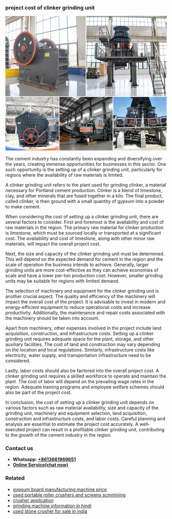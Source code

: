 <h3>project cost of clinker grinding unit</h3><img src='1702950339.jpg' alt=''><p>The cement industry has constantly been expanding and diversifying over the years, creating immense opportunities for businesses in this sector. One such opportunity is the setting up of a clinker grinding unit, particularly for regions where the availability of raw materials is limited.</p><p>A clinker grinding unit refers to the plant used for grinding clinker, a material necessary for Portland cement production. Clinker is a blend of limestone, clay, and other minerals that are fused together in a kiln. The final product, called clinker, is then ground with a small quantity of gypsum into a powder to make cement.</p><p>When considering the cost of setting up a clinker grinding unit, there are several factors to consider. First and foremost is the availability and cost of raw materials in the region. The primary raw material for clinker production is limestone, which must be sourced locally or transported at a significant cost. The availability and cost of limestone, along with other minor raw materials, will impact the overall project cost.</p><p>Next, the size and capacity of the clinker grinding unit must be determined. This will depend on the expected demand for cement in the region and the scale of operation the business intends to achieve. Generally, larger grinding units are more cost-effective as they can achieve economies of scale and have a lower per-ton production cost. However, smaller grinding units may be suitable for regions with limited demand.</p><p>The selection of machinery and equipment for the clinker grinding unit is another crucial aspect. The quality and efficiency of the machinery will impact the overall cost of the project. It is advisable to invest in modern and energy-efficient equipment to reduce operational costs and increase productivity. Additionally, the maintenance and repair costs associated with the machinery should be taken into account.</p><p>Apart from machinery, other expenses involved in the project include land acquisition, construction, and infrastructure costs. Setting up a clinker grinding unit requires adequate space for the plant, storage, and other auxiliary facilities. The cost of land and construction may vary depending on the location and local regulations. Similarly, infrastructure costs like electricity, water supply, and transportation infrastructure need to be considered.</p><p>Lastly, labor costs should also be factored into the overall project cost. A clinker grinding unit requires a skilled workforce to operate and maintain the plant. The cost of labor will depend on the prevailing wage rates in the region. Adequate training programs and employee welfare schemes should also be part of the project cost.</p><p>In conclusion, the cost of setting up a clinker grinding unit depends on various factors such as raw material availability, size and capacity of the grinding unit, machinery and equipment selection, land acquisition, construction and infrastructure costs, and labor costs. Careful planning and analysis are essential to estimate the project cost accurately. A well-executed project can result in a profitable clinker grinding unit, contributing to the growth of the cement industry in the region.</p><h3>Contact us</h3><ul><li><strong>Whatsapp:&nbsp;<a href="https://wa.me/8613661969651">+8613661969651</a></strong></li><li><a href="https://swt.shibang-china.com/?git&amp;zhl&amp;project cost of clinker grinding unit"><strong>Online Service(chat now)</strong></a></li></ul><h3>Related</h3><ul><li><a href='gypsum board manufacturing machine price.md'>gypsum board manufacturing machine price</a></li><li><a href='used portable roller crushers and screens scmmining.md'>used portable roller crushers and screens scmmining</a></li><li><a href='crusher application.md'>crusher application</a></li><li><a href='grinding machine information in hindi.md'>grinding machine information in hindi</a></li><li><a href='used stone crusher for sale in india.md'>used stone crusher for sale in india</a></li></ul>